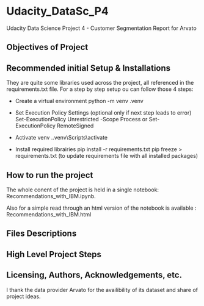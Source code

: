 # Udacity_DataSc_P4
Udacity Data Science Project 4 - Customer Segmentation Report for Arvato

## Objectives of Project


## Recommended initial Setup & Installations

They are quite some libraries used across the project, all referenced in the requirements.txt file. For a step by step setup ou can follow those 4 steps:

- Create a virtual environment python -m venv .venv

- Set Execution Policy Settings (optional only if next step leads to error) Set-ExecutionPolicy Unrestricted -Scope Process or Set-ExecutionPolicy RemoteSigned

- Activate venv ..venv\Scripts\activate

- Install required librairies pip install -r requirements.txt pip freeze > requirements.txt (to update requirements file with all installed packages)

## How to run the project

The whole conent of the project is held in a single notebook: Recommendations_with_IBM.ipynb.

Also for a simple read through an html version of the notebook is available : Recommendations_with_IBM.html

## Files Descriptions


## High Level Project Steps


## Licensing, Authors, Acknowledgements, etc.

I thank the data provider Arvato for the availibility of its dataset and share of project ideas.

